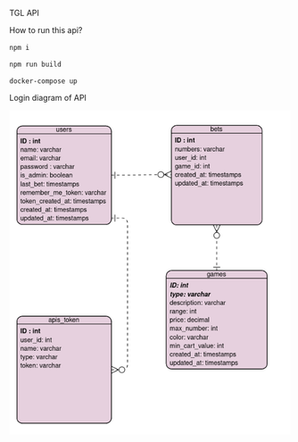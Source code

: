 TGL API

How to run this api?
```
npm i 
```
```
npm run build
```
```
docker-compose up
```

Login diagram of API

![](presentation-readme/diagram.png)